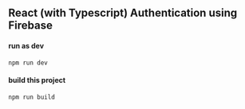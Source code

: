## React (with Typescript) Authentication using Firebase  

#### run as dev
```
npm run dev
```

#### build this project  
```
npm run build
```

